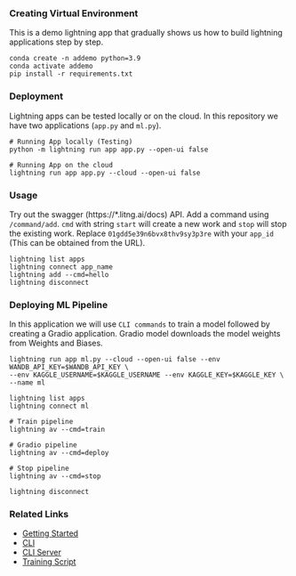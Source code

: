 ### Creating Virtual Environment
This is a demo lightning app that gradually shows us how to build lightning applications step by step.

```
conda create -n addemo python=3.9
conda activate addemo
pip install -r requirements.txt
```

### Deployment
Lightning apps can be tested locally or on the cloud. In this repository we have two applications (`app.py` and `ml.py`). 

```
# Running App locally (Testing)
python -m lightning run app app.py --open-ui false

# Running App on the cloud 
lightning run app app.py --cloud --open-ui false
```



### Usage
Try out the swagger (https://*.litng.ai/docs) API. Add a command using `/command/add`. `cmd` with string `start` will create a new work and `stop` will stop the existing work. Replace `01gdd5e39n6bvx8thv9sy3p3re` with your `app_id` (This can be obtained from the URL).

```
lightning list apps
lightning connect app_name 
lightning add --cmd=hello
lightning disconnect
```


### Deploying ML Pipeline
In this application we will use `CLI commands` to train a model followed by creating a Gradio application. Gradio model downloads the model weights from Weights and Biases.

```
lightning run app ml.py --cloud --open-ui false --env WANDB_API_KEY=$WANDB_API_KEY \
--env KAGGLE_USERNAME=$KAGGLE_USERNAME --env KAGGLE_KEY=$KAGGLE_KEY \
--name ml

lightning list apps
lightning connect ml

# Train pipeline
lightning av --cmd=train

# Gradio pipeline
lightning av --cmd=deploy

# Stop pipeline
lightning av --cmd=stop

lightning disconnect
```

### Related Links
- [Getting Started](https://lightning.ai/lightning-docs/get_started/lightning_apps_intro.html)
- [CLI](https://lightning.ai/lightning-docs/glossary/command_lines/command_lines.html)
- [CLI Server](https://lightning.ai/lightning-docs/workflows/build_command_line_interface/cli.html)
- [Training Script](https://github.com/Lightning-AI/lightning-hpo/blob/master/examples/scripts/train.py)
